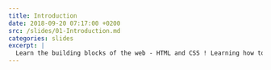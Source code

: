 ```yaml
---
title: Introduction
date: 2018-09-20 07:17:00 +0200
src: /slides/01-Introduction.md
categories: slides
excerpt: |
  Learn the building blocks of the web - HTML and CSS ! Learning how to create the structure of a webpage and how to use Javascript and the DOM to control page content and interactions. Get started with Node.JS - writing and debugging a server app.
---
```

